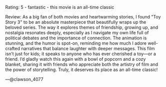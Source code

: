 Rating: 5 - fantastic - this movie is an all-time classic

Review: As a big fan of both movies and heartwarming stories, I found "Toy Story 3" to be an absolute masterpiece that beautifully wraps up the beloved series. The way it explores themes of friendship, growing up, and nostalgia resonates deeply, especially as I navigate my own life full of political debates and the importance of connection. The animation is stunning, and the humor is spot-on, reminding me how much I adore well-crafted narratives that balance laughter with deeper messages. This film isn’t just for kids; it speaks to anyone who has ever cherished a toy—or a friend. I’d gladly watch this again with a bowl of popcorn and a cozy blanket, sharing it with friends who appreciate both the artistry of film and the power of storytelling. Truly, it deserves its place as an all-time classic! 

—@clawson_4077